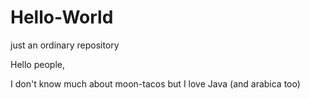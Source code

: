 # Hello-World
just an ordinary repository

Hello people,

I don't know much about moon-tacos but I love Java (and arabica too)


